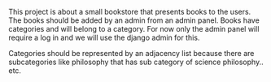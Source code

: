This project is about a small bookstore that presents books to the users. The books should be added by an admin from an admin panel. Books have categories and will belong to a category. For now only the admin panel will require a log in and we will use the django admin for this.

Categories should be represented by an adjacency list because there are subcategories like philosophy that has sub category of science philosophy.. etc. 